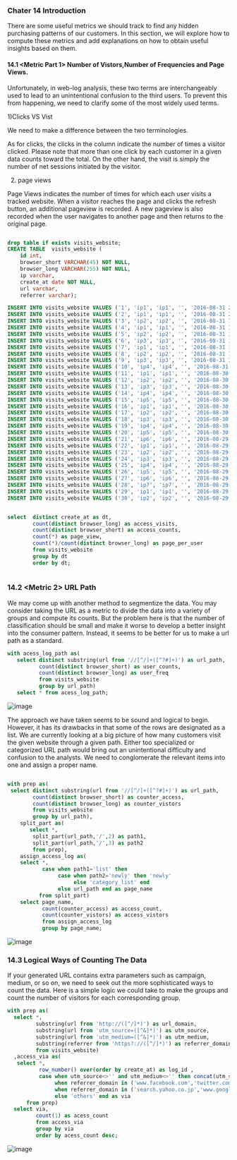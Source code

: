 ### Chater 14 Introduction 
There are some useful metrics we should track to find any hidden purchasing patterns of our customers. In this section, we will explore how to compute these metrics and add explanations on how to obtain useful insights based on them. 


#### 14.1 <Metric Part 1> Number of Vistors,Number of Frequencies and Page Views. 

Unfortunately, in web-log analysis, these two terms are interchangeably used to lead to an unintentional confusion to the third users. To prevent this from happening,  we need to clarify some of the most widely used terms.

1)Clicks VS Vist

We need to make a difference between the two terminologies.

As for clicks, the clicks in the column indicate the number of times a visitor clicked. Please note that more than one click by each customer in a given data counts toward the total. On the other hand, the visit is simply the number of net sessions initiated by the visitor.  


2) page views

Page Views indicates the number of times for which each user visits a tracked website. When a visitor reaches the page and clicks the refresh button, an additional pageview is recorded. A new pageview is also recorded when the user navigates to another page and then returns to the original page.


```sql

drop table if exists visits_website;
CREATE TABLE  visits_website (
    id int,
    browser_short VARCHAR(45) NOT NULL,
    browser_long VARCHAR(255) NOT NULL,
	ip varchar,
	create_at date NOT NULL,
	url varchar,
	referrer varchar);

INSERT INTO visits_website VALUES ('1', 'ip1', 'ip1', '', '2016-08-31 20:30:00','http://www.example.com/?utm_source=google&utm_medium=search','http://www.google.co.kr/xxx');
INSERT INTO visits_website VALUES ('2', 'ip1', 'ip1', '', '2016-08-31 20:30:00','http://www.example.com/?utm_source=google&utm_medium=search','http://www.google.co.kr/xxx');
INSERT INTO visits_website VALUES ('3', 'ip2', 'ip2', '', '2016-08-31 19:30:00','http://www.example.com/detail?id=1','');
INSERT INTO visits_website VALUES ('4', 'ip1', 'ip1', '', '2016-08-31 19:30:00','http://www.example.com/?utm_source=google&utm_medium=search','http://www.google.co.kr/xxx');
INSERT INTO visits_website VALUES ('5', 'ip2', 'ip2', '', '2016-08-31 18:30:00','http://www.example.com/detail?id=1','');
INSERT INTO visits_website VALUES ('6', 'ip3', 'ip3', '', '2016-08-31 18:30:00','http://www.example.com/list/cd','');
INSERT INTO visits_website VALUES ('7', 'ip1', 'ip1', '', '2016-08-31 17:30:00','http://www.example.com/?utm_source=google&utm_medium=search','http://www.google.co.kr/xxx');
INSERT INTO visits_website VALUES ('8', 'ip2', 'ip2', '', '2016-08-31 17:30:00','http://www.example.com/detail?id=1','');
INSERT INTO visits_website VALUES ('9', 'ip3', 'ip3', '', '2016-08-31 16:30:00','http://www.example.com/list/cd','');
INSERT INTO visits_website VALUES ('10', 'ip4', 'ip4', '', '2016-08-31 16:30:00','http://www.example.com/list/newly','http://search.yahoo.co.jp/xxx');
INSERT INTO visits_website VALUES ('11', 'ip1', 'ip1', '', '2016-08-30 20:30:00','http://www.example.com/?utm_source=google&utm_medium=search','http://www.google.co.kr/xxx');
INSERT INTO visits_website VALUES ('12', 'ip2', 'ip2', '', '2016-08-30 20:30:00','http://www.example.com/detail?id=1','');
INSERT INTO visits_website VALUES ('13', 'ip3', 'ip3', '', '2016-08-30 20:30:00','http://www.example.com/list/cd','');
INSERT INTO visits_website VALUES ('14', 'ip4', 'ip4', '', '2016-08-30 20:30:00','http://www.example.com/list/newly','http://search.yahoo.co.jp/xxx');
INSERT INTO visits_website VALUES ('15', 'ip5', 'ip5', '', '2016-08-30 20:30:00', 'http://www.example.com/?utm_source=mynavi&utm_medium=affiliate','http://www.mynavi.jp/xxx');
INSERT INTO visits_website VALUES ('16', 'ip1', 'ip1', '', '2016-08-30 20:30:00','http://www.example.com/?utm_source=google&utm_medium=search','http://www.google.co.kr/xxx');
INSERT INTO visits_website VALUES ('17', 'ip2', 'ip2', '', '2016-08-30 20:30:00','http://www.example.com/detail?id=1','');
INSERT INTO visits_website VALUES ('18', 'ip3', 'ip3', '', '2016-08-30 20:30:00','http://www.example.com/list/cd','');
INSERT INTO visits_website VALUES ('19', 'ip4', 'ip4', '', '2016-08-30 20:30:00','http://www.example.com/?utm_source=mynavi&utm_medium=affiliate','http://www.mynavi.jp/xxx');
INSERT INTO visits_website VALUES ('20', 'ip5', 'ip5', '', '2016-08-30 20:30:00','http://www.example.com/list/dvd', 'https://www.facebook.com/xxx' );
INSERT INTO visits_website VALUES ('21', 'ip6', 'ip6', '', '2016-08-29 20:30:00','http://www.example.com/detail?id=2', 'https://twitter.com/xxx'    );
INSERT INTO visits_website VALUES ('22', 'ip1', 'ip1', '', '2016-08-29 20:30:00','http://www.example.com/?utm_source=google&utm_medium=search','http://www.google.co.kr/xxx');
INSERT INTO visits_website VALUES ('23', 'ip2', 'ip2', '', '2016-08-29 20:30:00','http://www.example.com/detail?id=1','');
INSERT INTO visits_website VALUES ('24', 'ip3', 'ip3', '', '2016-08-29 20:30:00','http://www.example.com/list/cd','');
INSERT INTO visits_website VALUES ('25', 'ip4', 'ip4', '', '2016-08-29 20:30:00','http://www.example.com/list/newly','http://search.yahoo.co.jp/xxx');
INSERT INTO visits_website VALUES ('26', 'ip5', 'ip5', '', '2016-08-29 20:30:00','http://www.example.com/?utm_source=mynavi&utm_medium=affiliate','http://www.mynavi.jp/xxx');
INSERT INTO visits_website VALUES ('27', 'ip6', 'ip6', '', '2016-08-29 20:30:00','http://www.example.com/list/dvd', 'https://www.facebook.com/xxx' );
INSERT INTO visits_website VALUES ('28', 'ip7', 'ip7', '', '2016-08-29 20:30:00','http://www.example.com/detail?id=1','https://twitter.com/xxx'    );
INSERT INTO visits_website VALUES ('29', 'ip1', 'ip1', '', '2016-08-29 20:30:00','http://www.example.com/?utm_source=google&utm_medium=search','http://www.google.co.kr/xxx'  );
INSERT INTO visits_website VALUES ('30', 'ip2', 'ip2', '', '2016-08-29 20:30:00','http://www.example.com/detail?id=1','');
```
```sql

select  distinct create_at as dt,
        count(distinct browser_long) as access_visits,
		count(distinct browser_short) as access_counts,
		count(*) as page_view,
		count(*)/count(distinct browser_long) as page_per_user
		from visits_website
		group by dt
		order by dt;
		

```

### 14.2 <Metric 2> URL Path

We may come up with another method to segmentize the data. You may consider taking the URL as a metric to divide the data into a variety of groups and compute its counts. But the problem here is that the number of classification should be small and make it worse to develop a better insight into the consumer pattern. Instead, it seems to be better for us to make a url path as a standard.


```sql
with acess_log_path as(
   select distinct substring(url from '//[^/]+([^?#]+)') as url_path,
	      count(distinct browser_short) as user_counts,
	      count(distinct browser_long) as user_freq
	      from visits_website
	      group by url_path)
   select * from acess_log_path;

```
![image](https://user-images.githubusercontent.com/53164959/87244027-d612de80-c475-11ea-82f0-4719936f5e86.png)


The approach we have taken seems to be sound and logical to begin. However, it has its drawbacks in that some of the rows are designated as a list. We are currently looking at a big picture of how many customers visit the given website through a given path. Either too specialized or categorized URL path would bring out an unintentional difficulty and confusion to the analysts. We need to conglomerate the relevant items into one and assign a proper name.

```sql

with prep as(
 select distinct substring(url from '//[^/]+([^?#]+)') as url_path,
	    count(distinct browser_short) as counter_access,
	    count(distinct browser_long) as counter_vistors
	    from visits_website
	    group by url_path),
    split_part as(
       select *,
        split_part(url_path,'/',2) as path1,
        split_part(url_path,'/',3) as path2
        from prep),
    assign_access_log as(
	select *,
           case when path1='list' then
		        case when path2='newly' then 'newly'
		             else 'category_list' end
		        else url_path end as page_name
	      from split_part)
	select page_name,
	       count(counter_access) as access_count,
		   count(counter_vistors) as access_vistors
		   from assign_access_log
		   group by page_name;
```

![image](https://user-images.githubusercontent.com/53164959/87244579-1162dc80-c479-11ea-9627-ad06b609fe0c.png)

### 14.3 Logical Ways of Counting The Data

If your generated URL contains extra parameters such as campaign, medium, or so on, we need to seek out the more sophisticated ways to count the data. Here is a simple logic we could take to make the groups and count the number of visitors for each corresponding group.


```sql
with prep as(
  select *,
	     substring(url from 'http://([^/]*)') as url_domain,
	     substring(url from 'utm_source=([^&]*)') as utm_source,
	     substring(url from 'utm_medium=([^&]*)') as utm_medium,
	     substring(referrer from 'https?://([^/]*)') as referrer_domain
	     from visits_website)
  ,access_via as(
   select *,
	      row_number() over(order by create_at) as log_id ,
	      case when utm_source<>'' and utm_medium<>'' then concat(utm_source,'-',utm_medium) 
               when referrer_domain in ('www.facebook.com','twitter.com') then 'social'
	           when referrer_domain in ('search.yahoo.co.jp','www.google.co.kr') then 'search'
	           else 'others' end as via
	  from prep)
  select via,
         count(1) as acess_count
		 from access_via
		 group by via
		 order by acess_count desc;

```
![image](https://user-images.githubusercontent.com/53164959/87295975-03788e80-c541-11ea-915d-5797a272fa34.png)


